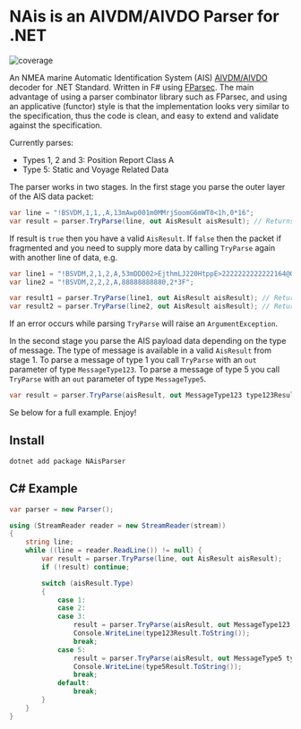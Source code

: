 # NAis is an AIVDM/AIVDO Parser for .NET #

![coverage](https://gitlab.com/dbrattli/AisParser/badges/master/coverage.svg)

An NMEA marine Automatic Identification System (AIS) [AIVDM/AIVDO](http://catb.org/gpsd/AIVDM.html)
decoder for .NET Standard. Written in F# using [FParsec](http://www.quanttec.com/fparsec/). The main
advantage of using a parser combinator library such as FParsec, and using an applicative (functor)
style is that the implementation looks very similar to the specification, thus the code is clean, and
easy to extend and validate against the specification.

Currently parses:

* Types 1, 2 and 3: Position Report Class A
* Type 5: Static and Voyage Related Data

The parser works in two stages. In the first stage you parse the outer layer of the AIS data packet:

```c#
var line = "!BSVDM,1,1,,A,13mAwp001m0MMrjSoomG6mWT0<1h,0*16";
var result = parser.TryParse(line, out AisResult aisResult); // Returns true
```

If result is `true` then you have a valid `AisResult`. If `false` then the packet if fragmented and
you need to supply more data by calling `TryParse` again with another line of data, e.g.

```c#
var line1 = "!BSVDM,2,1,2,A,53mDDD02>EjthmLJ220HtppE>2222222222222164@G:34rdR?QSkSQDp888,0*15";
var line2 = "!BSVDM,2,2,2,A,88888888880,2*3F";

var result1 = parser.TryParse(line1, out AisResult aisResult); // Returns false
var result2 = parser.TryParse(line2, out AisResult aisResult); // Returns true
```

If an error occurs while parsing `TryParse` will raise an `ArgumentException`.

In the second stage you parse the AIS payload data depending on the type of message. The type of
message is available in a valid `AisResult` from stage 1. To parse a message of type 1 you call
`TryParse` with an `out` parameter of type `MessageType123`. To parse a message of type 5 you call
`TryParse` with an `out` parameter of type `MessageType5`.

```c#
var result = parser.TryParse(aisResult, out MessageType123 type123Result);
````

Se below for a full example. Enjoy!

## Install ##

```cli
dotnet add package NAisParser
```

## C# Example ##

```c#
var parser = new Parser();

using (StreamReader reader = new StreamReader(stream))
{
    string line;
    while ((line = reader.ReadLine()) != null) {
        var result = parser.TryParse(line, out AisResult aisResult);
        if (!result) continue;

        switch (aisResult.Type)
        {
            case 1:
            case 2:
            case 3:
                result = parser.TryParse(aisResult, out MessageType123 type123Result);
                Console.WriteLine(type123Result.ToString());
                break;
            case 5:
                result = parser.TryParse(aisResult, out MessageType5 type5Result);
                Console.WriteLine(type5Result.ToString());
                break;
            default:
                break;
        }
    }
}
```